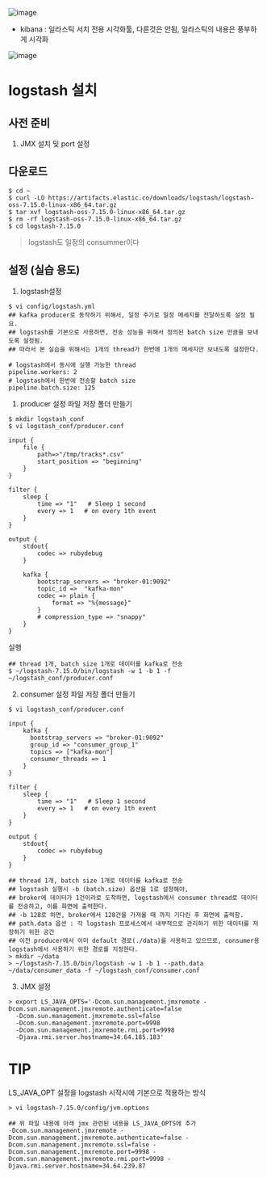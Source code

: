 ![image](https://user-images.githubusercontent.com/17797922/179491014-89dce7cb-24e5-4858-b962-83dda2c1d8b9.png)


- kibana : 일라스틱 서치 전용 시각화툴, 다른것은 안됨, 일라스틱의 내용은 풍부하게 시각화 


![image](https://user-images.githubusercontent.com/17797922/179491779-127ef151-bfb9-47a8-a1aa-97e81313ca00.png)


# logstash 설치 

## 사전 준비 
1. JMX 설치 및 port 설정

## 다운로드

```
$ cd ~
$ curl -LO https://artifacts.elastic.co/downloads/logstash/logstash-oss-7.15.0-linux-x86_64.tar.gz
$ tar xvf logstash-oss-7.15.0-linux-x86_64.tar.gz  
$ rm -rf logstash-oss-7.15.0-linux-x86_64.tar.gz
$ cd logstash-7.15.0
```

> logstash도 일정의 consummer이다 

## 설정 (실습 용도)  

1. logstash설정
```
$ vi config/logstash.yml
## kafka producer로 동작하기 위해서, 일정 주기로 일정 메세지를 전달하도록 설정 필요.
## logstash를 기본으로 사용하면, 전송 성능을 위해서 정의된 batch size 만큼을 보내도록 설정됨.
## 따라서 본 실습을 위해서는 1개의 thread가 한번에 1개의 메세지만 보내도록 설정한다.

# logstash에서 동시에 실행 가능한 thread
pipeline.workers: 2
# logstash에서 한번에 전송할 batch size
pipeline.batch.size: 125
```

1. producer 설정 파일 저장 폴더 만들기 
```
$ mkdir logstash_conf
$ vi logstash_conf/producer.conf

input {
    file {
        path=>"/tmp/tracks*.csv"
        start_position => "beginning"
    } 
}

filter {
    sleep {
        time => "1"   # Sleep 1 second
        every => 1   # on every 1th event
    }
}

output {
    stdout{
        codec => rubydebug
    }

    kafka { 
        bootstrap_servers => "broker-01:9092"
        topic_id =>  "kafka-mon"
        codec => plain {
            format => "%{message}"
        }
        # compression_type => "snappy"
    }
}
```

실행 
```
## thread 1개, batch size 1개로 데이터를 kafka로 전송
$ ~/logstash-7.15.0/bin/logstash -w 1 -b 1 -f ~/logstash_conf/producer.conf
```

2. consumer 설정 파일 저장 폴더 만들기 

```
$ vi logstash_conf/producer.conf

input {
    kafka {
      bootstrap_servers => "broker-01:9092"
      group_id => "consumer_group_1"
      topics => ["kafka-mon"]
      consumer_threads => 1
    }
}

filter {
    sleep {
        time => "1"   # Sleep 1 second
        every => 1   # on every 1th event
    }
}

output {
    stdout{
        codec => rubydebug
    }
}
```

```
## thread 1개, batch size 1개로 데이터를 kafka로 전송
## logstash 실행시 -b (batch.size) 옵션을 1로 설정해야, 
## broker에 데이터가 1건이라로 도착하면, logstash에서 consumer thread로 데이터를 전송하고, 이를 화면에 출력한다. 
## -b 128로 하면, broker에서 128건을 가져올 때 까지 기다린 후 화면에 출력함. 
## path.data 옵션 : 각 logstash 프로세스에서 내부적으로 관리하기 위한 데이터를 저장하기 위한 공간 
## 이전 producer에서 이미 default 경로(./data)를 사용하고 있으므로, consumer용 logstash에서 사용하기 위한 경로를 지정한다. 
> mkdir ~/data
> ~/logstash-7.15.0/bin/logstash -w 1 -b 1 --path.data ~/data/consumer_data -f ~/logstash_conf/consumer.conf
```


3. JMX 설정 

```
> export LS_JAVA_OPTS='-Dcom.sun.management.jmxremote -Dcom.sun.management.jmxremote.authenticate=false 
  -Dcom.sun.management.jmxremote.ssl=false 
  -Dcom.sun.management.jmxremote.port=9998 
  -Dcom.sun.management.jmxremote.rmi.port=9998 
  -Djava.rmi.server.hostname=34.64.185.183'

```



# TIP
LS_JAVA_OPT 설정을 logstash 시작시에 기본으로 적용하는 방식
```
> vi logstash-7.15.0/config/jvm.options

## 위 파일 내용에 아래 jmx 관련된 내용을 LS_JAVA_OPTS에 추가
-Dcom.sun.management.jmxremote -Dcom.sun.management.jmxremote.authenticate=false -Dcom.sun.management.jmxremote.ssl=false -Dcom.sun.management.jmxremote.port=9998 -Dcom.sun.management.jmxremote.rmi.port=9998 -Djava.rmi.server.hostname=34.64.239.87
```
